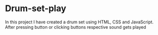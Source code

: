 # Drum-set-play
In this project I have created a drum set using HTML, CSS and JavaScript. After pressing button or clicking buttons respective sound gets played 

